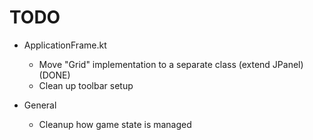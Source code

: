 # TODO

* ApplicationFrame.kt
  * Move "Grid" implementation to a separate class (extend JPanel) (DONE)
  * Clean up toolbar setup

* General
  * Cleanup how game state is managed